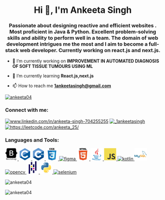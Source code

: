 <h1 align="center">Hi 👋, I'm Ankeeta Singh</h1>
<h3 align="center">Passionate about designing reactive and efficient websites . Most proficient in Java & Python. Excellent problem-solving skills and ability to perform well in a team. The domain of web development intrigues me the most and I aim to become a full-stack web developer. Currently working on react.js and next.js.</h3>

- 🔭 I’m currently working on **IMPROVEMENT IN AUTOMATED DIAGNOSIS OF SOFT TISSUE TUMOURS USING ML**

- 🌱 I’m currently learning **React.js,next.js**

- 📫 How to reach me **1ankeetasingh@gmail.com**
<p align="left" dir="auto"> <a target="_blank" rel="noopener noreferrer nofollow" href="https://camo.githubusercontent.com/f42177fe3b5b40744798ff1fea104f0561ca261c6faa2de03ba3f4801f793eb1/68747470733a2f2f6b6f6d617265762e636f6d2f67687076632f3f757365726e616d653d6a6f6c6c79626f6c74266c6162656c3d50726f66696c65253230766965777326636f6c6f723d306537356236267374796c653d666c6174"><img src="https://camo.githubusercontent.com/f42177fe3b5b40744798ff1fea104f0561ca261c6faa2de03ba3f4801f793eb1/68747470733a2f2f6b6f6d617265762e636f6d2f67687076632f3f757365726e616d653d6a6f6c6c79626f6c74266c6162656c3d50726f66696c65253230766965777326636f6c6f723d306537356236267374796c653d666c6174" alt="ankeeta04" data-canonical-src="https://komarev.com/ghpvc/?username=ankeeta04&amp;label=Profile%20views&amp;color=0e75b6&amp;style=flat" style="max-width: 100%;"></a> </p>

<h3 align="left">Connect with me:</h3>
<p align="left">
<a href="https://linkedin.com/in/www.linkedin.com/in/ankeeta-singh-704255255" target="blank"><img align="center" src="https://raw.githubusercontent.com/rahuldkjain/github-profile-readme-generator/master/src/images/icons/Social/linked-in-alt.svg" alt="www.linkedin.com/in/ankeeta-singh-704255255" height="30" width="40" /></a>
<a href="https://codesandbox.com/_1ankeetasingh" target="blank"><img align="center" src="https://raw.githubusercontent.com/rahuldkjain/github-profile-readme-generator/master/src/images/icons/Social/codesandbox.svg" alt="_1ankeetasingh" height="30" width="40" /></a>
<a href="https://www.leetcode.com/https://leetcode.com/ankeeta_25/" target="blank"><img align="center" src="https://raw.githubusercontent.com/rahuldkjain/github-profile-readme-generator/master/src/images/icons/Social/leet-code.svg" alt="https://leetcode.com/ankeeta_25/" height="30" width="40" /></a>
</p>

<h3 align="left">Languages and Tools:</h3>
<p align="left"> <a href="https://getbootstrap.com" target="_blank" rel="noreferrer"> <img src="https://raw.githubusercontent.com/devicons/devicon/master/icons/bootstrap/bootstrap-plain-wordmark.svg" alt="bootstrap" width="40" height="40"/> </a> <a href="https://www.cprogramming.com/" target="_blank" rel="noreferrer"> <img src="https://raw.githubusercontent.com/devicons/devicon/master/icons/c/c-original.svg" alt="c" width="40" height="40"/> </a> <a href="https://www.w3schools.com/cpp/" target="_blank" rel="noreferrer"> <img src="https://raw.githubusercontent.com/devicons/devicon/master/icons/cplusplus/cplusplus-original.svg" alt="cplusplus" width="40" height="40"/> </a> <a href="https://www.w3schools.com/css/" target="_blank" rel="noreferrer"> <img src="https://raw.githubusercontent.com/devicons/devicon/master/icons/css3/css3-original-wordmark.svg" alt="css3" width="40" height="40"/> </a> <a href="https://www.figma.com/" target="_blank" rel="noreferrer"> <img src="https://www.vectorlogo.zone/logos/figma/figma-icon.svg" alt="figma" width="40" height="40"/> </a> <a href="https://www.w3.org/html/" target="_blank" rel="noreferrer"> <img src="https://raw.githubusercontent.com/devicons/devicon/master/icons/html5/html5-original-wordmark.svg" alt="html5" width="40" height="40"/> </a> <a href="https://www.java.com" target="_blank" rel="noreferrer"> <img src="https://raw.githubusercontent.com/devicons/devicon/master/icons/java/java-original.svg" alt="java" width="40" height="40"/> </a> <a href="https://developer.mozilla.org/en-US/docs/Web/JavaScript" target="_blank" rel="noreferrer"> <img src="https://raw.githubusercontent.com/devicons/devicon/master/icons/javascript/javascript-original.svg" alt="javascript" width="40" height="40"/> </a> <a href="https://kotlinlang.org" target="_blank" rel="noreferrer"> <img src="https://www.vectorlogo.zone/logos/kotlinlang/kotlinlang-icon.svg" alt="kotlin" width="40" height="40"/> </a> <a href="https://www.mysql.com/" target="_blank" rel="noreferrer"> <img src="https://raw.githubusercontent.com/devicons/devicon/master/icons/mysql/mysql-original-wordmark.svg" alt="mysql" width="40" height="40"/> </a> <a href="https://opencv.org/" target="_blank" rel="noreferrer"> <img src="https://www.vectorlogo.zone/logos/opencv/opencv-icon.svg" alt="opencv" width="40" height="40"/> </a> <a href="https://pandas.pydata.org/" target="_blank" rel="noreferrer"> <img src="https://raw.githubusercontent.com/devicons/devicon/2ae2a900d2f041da66e950e4d48052658d850630/icons/pandas/pandas-original.svg" alt="pandas" width="40" height="40"/> </a> <a href="https://www.python.org" target="_blank" rel="noreferrer"> <img src="https://raw.githubusercontent.com/devicons/devicon/master/icons/python/python-original.svg" alt="python" width="40" height="40"/> </a> <a href="https://www.selenium.dev" target="_blank" rel="noreferrer"> <img src="https://raw.githubusercontent.com/detain/svg-logos/780f25886640cef088af994181646db2f6b1a3f8/svg/selenium-logo.svg" alt="selenium" width="40" height="40"/> </a> </p>

<p><img align="center" src="https://github-readme-stats.vercel.app/api/top-langs?username=ankeeta04&show_icons=true&locale=en&layout=compact" alt="ankeeta04" /></p>

<p><img align="center" src="https://github-readme-streak-stats.herokuapp.com/?user=ankeeta04&" alt="ankeeta04" /></p>

